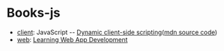 # Books-js

- [client]: JavaScript -- [Dynamic client-side scripting]([mdn source code])
- [web]: [Learning Web App Development]

[client]: client
[web]: web
[dynamic client-side scripting]: https://developer.mozilla.org/en-US/docs/Learn/JavaScript
[mdn source code]: https://github.com/mdn/learning-area
[learning web app development]: https://www.oreilly.com/library/view/learning-web-app/9781449371388/
